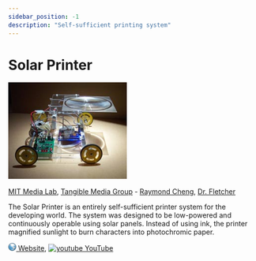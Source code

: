 ```yaml
---
sidebar_position: -1
description: "Self-sufficient printing system"
---
```


# Solar Printer

![solar-printer](/img/projects/solarprinter2.jpg)

[MIT Media Lab](http://media.mit.edu/), [Tangible Media Group](http://tangible.media.mit.edu/) - [Raymond Cheng](https://www.raymondcheng.net), [Dr. Fletcher](http://web.media.mit.edu/~fletcher/)

The Solar Printer is an entirely self-sufficient printer system for the developing world. The system was designed to be low-powered and continuously operable using solar panels. Instead of using ink, the printer magnified sunlight to burn characters into photochromic paper.

[![www](/img/ico/website.png) Website](http://web.media.mit.edu/~fletcher/notes/ecoprinter.html),
[![youtube](/img/ico/youtube.ico) YouTube](https://www.youtube.com/watch?v=yzVeC9tzkVU)